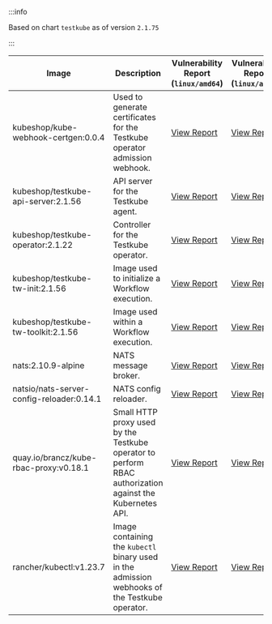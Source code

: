 :::info

Based on chart `testkube` as of version `2.1.75`

:::

| Image | Description | Vulnerability Report (`linux/amd64`) | Vulnerability Report (`linux/arm64`) |
|-------|-------------|--------------------------------------|--------------------------------------|
| kubeshop/kube-webhook-certgen:0.0.4 | Used to generate certificates for the Testkube operator admission webhook. | [View Report](./kube-webhook-certgen-0.0.4_linux_amd64.md) | [View Report](./kube-webhook-certgen-0.0.4_linux_arm64.md) |
| kubeshop/testkube-api-server:2.1.56 | API server for the Testkube agent. | [View Report](./testkube-api-server-2.1.56_linux_amd64.md) | [View Report](./testkube-api-server-2.1.56_linux_arm64.md) |
| kubeshop/testkube-operator:2.1.22 | Controller for the Testkube operator. | [View Report](./testkube-operator-2.1.22_linux_amd64.md) | [View Report](./testkube-operator-2.1.22_linux_arm64.md) |
| kubeshop/testkube-tw-init:2.1.56 | Image used to initialize a Workflow execution. | [View Report](./testkube-tw-init-2.1.56_linux_amd64.md) | [View Report](./testkube-tw-init-2.1.56_linux_arm64.md) |
| kubeshop/testkube-tw-toolkit:2.1.56 | Image used within a Workflow execution. | [View Report](./testkube-tw-toolkit-2.1.56_linux_amd64.md) | [View Report](./testkube-tw-toolkit-2.1.56_linux_arm64.md) |
| nats:2.10.9-alpine | NATS message broker. | [View Report](./nats-2.10.9-alpine_linux_amd64.md) | [View Report](./nats-2.10.9-alpine_linux_arm64.md) |
| natsio/nats-server-config-reloader:0.14.1 | NATS config reloader. | [View Report](./nats-server-config-reloader-0.14.1_linux_amd64.md) | [View Report](./nats-server-config-reloader-0.14.1_linux_arm64.md) |
| quay.io/brancz/kube-rbac-proxy:v0.18.1 | Small HTTP proxy used by the Testkube operator to perform RBAC authorization against the Kubernetes API. | [View Report](./kube-rbac-proxy-v0.18.1_linux_amd64.md) | [View Report](./kube-rbac-proxy-v0.18.1_linux_arm64.md) |
| rancher/kubectl:v1.23.7 | Image containing the `kubectl` binary used in the admission webhooks of the Testkube operator. | [View Report](./kubectl-v1.23.7_linux_amd64.md) | [View Report](./kubectl-v1.23.7_linux_arm64.md) |
